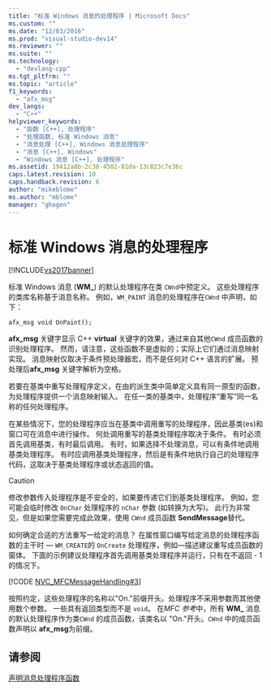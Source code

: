 ```yaml
---
title: "标准 Windows 消息的处理程序 | Microsoft Docs"
ms.custom: ""
ms.date: "12/03/2016"
ms.prod: "visual-studio-dev14"
ms.reviewer: ""
ms.suite: ""
ms.technology: 
  - "devlang-cpp"
ms.tgt_pltfrm: ""
ms.topic: "article"
f1_keywords: 
  - "afx_msg"
dev_langs: 
  - "C++"
helpviewer_keywords: 
  - "函数 [C++], 处理程序"
  - "处理函数, 标准 Windows 消息"
  - "消息处理 [C++], Windows 消息处理程序"
  - "消息 [C++], Windows"
  - "Windows 消息 [C++], 处理程序"
ms.assetid: 19412a8b-2c38-4502-81da-13c823c7e36c
caps.latest.revision: 10
caps.handback.revision: 6
author: "mikeblome"
ms.author: "mblome"
manager: "ghogen"
---
```

# 标准 Windows 消息的处理程序
[!INCLUDE[vs2017banner](../assembler/inline/includes/vs2017banner.md)]

标准 Windows 消息 \(**WM\_**\) 的默认处理程序在类 `CWnd`中预定义。  这些处理程序的类库名称基于消息名称。  例如，`WM_PAINT` 消息的处理程序在`CWnd` 中声明，如下：  
  
 `afx_msg void OnPaint();`  
  
 **afx\_msg** 关键字显示 C\+\+ **virtual** 关键字的效果，通过来自其他`CWnd` 成员函数的识别处理程序。  然而，请注意，这些函数不是虚拟的；实际上它们通过消息映射实现。  消息映射仅取决于条件预处理器宏，而不是任何对 C\+\+ 语言的扩展。  预处理后**afx\_msg** 关键字解析为空格。  
  
 若要在基类中重写处理程序定义，在由的派生类中简单定义具有同一原型的函数，为处理程序提供一个消息映射输入。  在任一类的基类中，处理程序“重写”同一名称的任何处理程序。  
  
 在某些情况下，您的处理程序应当在基类中调用重写的处理程序，因此基类\(es\)和窗口可在消息中进行操作。  何处调用重写的基类处理程序取决于条件。  有时必须首先调用基类，有时最后调用。  有时，如果选择不处理消息，可以有条件地调用基类处理程序。  有时应调用基类处理程序，然后是有条件地执行自己的处理程序代码，这取决于基类处理程序或状态返回的值。  
  
> [!CAUTION]
>  修改参数传入处理程序是不安全的，如果要传递它们到基类处理程序。  例如，您可能会临时修改 `OnChar` 处理程序的 `nChar` 参数 \(如转换为大写\)。  此行为非常见，但是如果您需要完成此效果，使用 `CWnd` 成员函数 **SendMessage**替代。  
  
 如何确定合适的方法重写一给定的消息？  在属性窗口编写给定消息的处理程序函数的主干时 — `WM_CREATE`的 `OnCreate` 处理程序，例如—描述建议重写成员函数的窗体。  下面的示例建议处理程序首先调用基类处理程序并运行，只有在不返回 \- 1的情况下。  
  
 [!CODE [NVC_MFCMessageHandling#3](../CodeSnippet/VS_Snippets_Cpp/NVC_MFCMessageHandling#3)]  
  
 按照约定，这些处理程序的名称以"On."前缀开头。处理程序不采用参数而其他使用数个参数。  一些具有返回类型而不是 `void`。  在*MFC 参考*中，所有 **WM\_** 消息的默认处理程序作为类`CWnd` 的成员函数，该类名以 "On."开头。`CWnd` 中的成员函数声明以 **afx\_msg**为前缀。  
  
## 请参阅  
 [声明消息处理程序函数](../mfc/declaring-message-handler-functions.md)